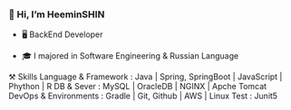 ### 👋 Hi, I’m HeeminSHIN
* 🖥️ BackEnd Developer

* 🎓 I majored in Software Engineering & Russian Language 


⚒️ Skills
Language & Framework : Java | Spring, SpringBoot | JavaScript | Phython | R 
DB & Sever : MySQL | OracleDB | NGINX | Apche Tomcat
DevOps & Environments : Gradle | Git, Github | AWS | Linux
Test : Junit5 

